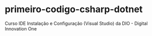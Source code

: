 # primeiro-codigo-csharp-dotnet
Curso IDE Instalação e Configuração (Visual Studio) da DIO - Digital Innovation One
